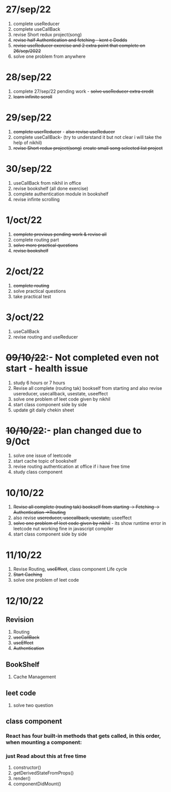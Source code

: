# 27/sep/22

1. complete useReducer
2. complete useCallBack 
3. revise Short redux project(song)
4. <del>revise half Authentication and fetching - kent c Dodds</del>
5. <del>revise useReducer exercise and 2 extra point  that complete on 26/sep/2022</del>
6. solve one problem from anywhere  


# 28/sep/22

1. complete 27/sep/22 pending work - <del>solve useReducer extra credit</del> 
2. <del>learn infinite scroll</del>

# 29/sep/22

1. <del>complete userReducer</del>  - <del>also revise useReducer</del>
2. complete useCallBack- (try to understand it but not clear i will take the help of nikhil)
3. <del>revise Short redux project(song)</del>
   <del> create small song selected list project</del>

# 30/sep/22

1. useCallBack from nikhil in office 
2. revise bookshelf (all done exercise)
3. complete authentication module in bookshelf 
4. revise infinte scrolling

# 1/oct/22

1. <del>complete previous pending work & revise all</del>
2. complete routing part
3. <del>solve more practical questions</del>
4. <del>revise bookshelf</del>

# 2/oct/22

1. <del>complete routing </del>
2. solve practical questions
3. take practical test 

# 3/oct/22
1. useCallBack
2. revise routing and useReducer

# <del> 09/10/22</del>:- Not completed even not start - health issue 
1. study 6 hours or 7 hours 
2. Revise all complete (routing tak) bookself from starting and also revise usereducer, usecallback, usestate, useeffect
3. solve one problem of leet code given by nikhil
4. start class component side by side
5. update git daily chekin sheet 
          
# <del> 10/10/22</del>:- plan changed due to 9/0ct
1. solve one issue of leetcode
2. start cache topic of bookshelf 
3. revise routing authentication at office if i have free time
4. study class component

# 10/10/22 
1. <del>Revise all complete (routing tak) bookself from starting 
   -> Fetching
   -> Authentication
   ->Routing</del>
3. also revise <del>usereducer, usecallback, usestate,</del> useeffect
4. <del>solve one problem of leet code given by nikhil</del> - its show runtime error in leetcode nut working fine in javascript compiler
5. start class component side by side

 # 11/10/22
 1. Revise Routing, <del>useEffect</del>, class component Life cycle
 2. <del>Start Caching</del>
 3. solve one problem of leet code

# 12/10/22
## Revision
1. Routing
2. <del>useCallBack</del>
3. <del>useEffect</del>
4. <del>Authentication</del>

## BookShelf
1. Cache Management

## leet code 
1. solve two question

## class component

### React has four built-in methods that gets called, in this order, when mounting a component:
### just Read about this at free time
1. constructor()
2. getDerivedStateFromProps()
3. render()
4. componentDidMount()

